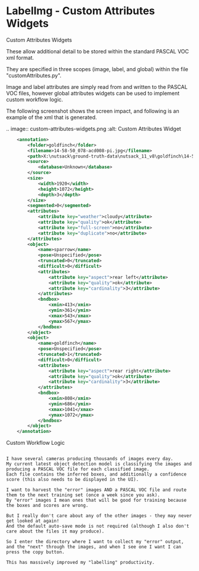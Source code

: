 LabelImg - Custom Attributes Widgets
====================================

Custom Attributes Widgets

These allow additional detail to be stored within the standard PASCAL VOC xml format.

They are specified in three scopes (image, label, and global) within the file "customAttributes.py".

Image and label attributes are simply read from and written to the PASCAL VOC files, however global attributes widgets can be used to implement custom workflow logic.


The following screenshot shows the screen impact, and following is an example of the xml that is generated.

.. image:: custom-attributes-widgets.png
     :alt: Custom Attributes Widget
     
```xml
    <annotation>
        <folder>goldfinch</folder>
        <filename>14-58-50_078-acd008-pi.jpg</filename>
        <path>X:\nutsack\ground-truth-data\nutsack_11_v8\goldfinch\14-58-50_078-acd008-pi.jpg</path>
        <source>
            <database>Unknown</database>
        </source>
        <size>
            <width>1920</width>
            <height>1072</height>
            <depth>3</depth>
        </size>
        <segmented>0</segmented>
        <attributes>
            <attribute key="weather">cloudy</attribute>
            <attribute key="quality">ok</attribute>
            <attribute key="full-screen">no</attribute>
            <attribute key="duplicate">no</attribute>
        </attributes>
        <object>
            <name>sparrow</name>
            <pose>Unspecified</pose>
            <truncated>0</truncated>
            <difficult>0</difficult>
            <attributes>
                <attribute key="aspect">rear left</attribute>
                <attribute key="quality">ok</attribute>
                <attribute key="cardinality">3</attribute>
            </attributes>
            <bndbox>
                <xmin>413</xmin>
                <ymin>361</ymin>
                <xmax>543</xmax>
                <ymax>567</ymax>
            </bndbox>
        </object>
        <object>
            <name>goldfinch</name>
            <pose>Unspecified</pose>
            <truncated>1</truncated>
            <difficult>0</difficult>
            <attributes>
                <attribute key="aspect">rear right</attribute>
                <attribute key="quality">ok</attribute>
                <attribute key="cardinality">3</attribute>
            </attributes>
            <bndbox>
                <xmin>808</xmin>
                <ymin>686</ymin>
                <xmax>1041</xmax>
                <ymax>1072</ymax>
            </bndbox>
        </object>
    </annotation>
```

Custom Workflow Logic
~~~~~~~~~~~~~~~~~~~~~

I have several cameras producing thousands of images every day.
My current latest object detection model is classifying the images and producing a PASCAL VOC file for each classified image.
Each file contains the inferred boxes, and additionally a confidence score (this also needs to be displayed in the UI).

I want to harvest the "error" images AND a PASCAL VOC file and route them to the next training set (once a week since you ask).
By "error" images I mean ones that will be good for training because the boxes and scores are wrong.

But I really don't care about any of the other images - they may never get looked at again!
And the default auto-save mode is not required (although I also don't care about the files it may produce).

So I enter the directory where I want to collect my "error" output, and the "next" through the images, and when I see one I want I can press the copy button.

This has massively improved my "labelling" productivity.
